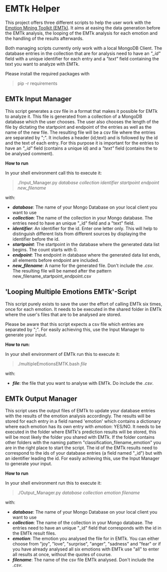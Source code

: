 EMTk Helper
============

This project offers three different scripts to help the user work with the [Emotion Mining Toolkit (EMTk)](https://github.com/collab-uniba/EMTk).
It aims at easing the data generation before the EMTk analysis, the looping of the EMTk analysis for each emotion and
the handling of the results afterwards.

Both managing scripts currently only work with a local MongoDB Client.  The database entries in the collection that are for
analysis need to have an *"_id"* field with a unique identifier for each entry and a *"text"* field containing the text you
want to analyze with EMTk.

Please install the required packages with
> pip -r requirements


EMTk Input Manager
------------------

This script generates a csv file in a format that makes it possible for EMTk to analyze it. This file is generated
from a collection of a MongoDB database which the user chooses. The user also chooses the length of the file by
dictating the startpoint and endpoint of the entries as well as the name of the new file.
The resulting file will be a csv file where the entries are separated by ";". It includes a header (id;text) and is
followed by the id and the text of each entry. For this purpose it is important for the entries to have an *"_id"* field
(contains a unique id) and a *"text"* field (contains the to be analysed comment).

**How to run**

In your shell environment call this to execute it:

> ./Input_Manager.py *database collection identifier startpoint endpoint new_filename*

with:
* ***database***: The name of your Mongo Database on your local client you want to use
* ***collection***: The name of the collection in your Mongo database. The entries need to have an unique "_id" field
and a "text" field.
* ***identifier***: An identifier for the id. Enter one letter only. This will help to distinguish different lists from
different sources by displaying the identifier before the id.
* ***startpoint***: The startpoint in the database where the generated data list begins. The count starts with 0.
* ***endpoint***: The endpoint in database where the generated data list ends, all elements before endpoint are included.
* ***new_filename***: A name for the generated file. Don't include the *.csv*. The resulting file will be named after
the pattern new_filename_startpoint_endpoint.csv


'Looping Multiple Emotions EMTk'-Script
---------------------------------------

This script purely exists to save the user the effort of calling EMTk six times, once for each emotion. It needs to be
executed in the shared folder in EMTk where the user's files that are to be analysed are stored.

Please be aware that this script expects a csv file which entries are separated by ";". For easily achieving this,
use the Input Manager to generate your input.

**How to run:**

In your shell environment of EMTk run this to execute it:
> ./multipleEmotionsEMTK.bash *file*

with:
* ***file***: the file that you want to analyse with EMTk. Do include the *.csv*.

EMTk Output Manager
-------------------

This script uses the output files of EMTk to update your database entries with the results of the emotion analysis
accordingly. The results will be stored for each entry in a field named 'emotion' which contains a dictionary where
each emotion has its own entry with *emotion*: YES/NO.
It needs to be executed in the folder where EMTk's prediction results will be stored, this will be most likely the
folder you shared with EMTk. If the folder contains other folders with the naming pattern
"classification_filename_emotion" you are in the right place to start the script.
The id of the EMTk results need to correspond to the ids of your database entries (a field named "_id") but with an
identifier leading the id. For easily achieving this, use the Input Manager to generate your input.

**How to run**

In your shell environment run this to execute it:

> ./Output_Manager.py *database collection emotion filename*

with:
* ***database***: The name of your Mongo Database on your local client you want to use
* ***collection***: The name of the collection in your Mongo database. The entries need to have an unique "_id" field
that corresponds with the id in the EMTk result files.
* ***emotion***: The emotion you analysed the file for in EMTk. You can either choose from "joy", "love", "surprise",
"anger", "sadness" and "fear" or if you have already analysed all six emotions with EMTk use "all" to enter all results
at once, without the quotes of course.
* ***filename***: The name of the csv file EMTk analysed. Don't include the *.csv*.
